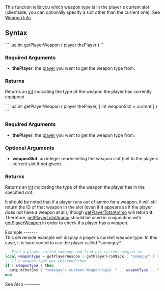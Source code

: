 This function tells you which weapon type is in the player's current slot (clientside, you can optionally specify a slot other than the current one). See [Weapon Info](/docs/weapon.md "wikilink")

Syntax
------

<section name="Server" class="server" show="true">
``` lua
int getPlayerWeapon ( player thePlayer )
```

### Required Arguments

-   **thePlayer**: the [player](/docs/player.md "wikilink") you want to get the weapon type from.

### Returns

Returns an [int](/docs/int.md "wikilink") indicating the type of the weapon the player has currently equipped.

</section>
<section name="Client" class="client" show="true">
``` lua
int getPlayerWeapon ( player thePlayer, [ int weaponSlot = current ] )
```

### Required Arguments

-   **thePlayer**: the [player](/docs/player.md "wikilink") you want to get the weapon type from.

### Optional Arguments

-   **weaponSlot**: an integer representing the weapon slot (set to the players current slot if not given).

### Returns

Returns an [int](/docs/int.md "wikilink") indicating the type of the weapon the player has in the specified slot.

It should be noted that if a player runs out of ammo for a weapon, it will still return the ID of that weapon in the slot (even if it appears as if the player does not have a weapon at all), though [getPlayerTotalAmmo](/docs/getPlayerTotalAmmo.md "wikilink") will return **0**. Therefore, [getPlayerTotalAmmo](/getPlayerTotalAmmo.md "wikilink") should be used in conjunction with [getPlayerWeapon](/getPlayerWeapon.md "wikilink") in order to check if a player has a weapon.

</section>
Example
-------

<section name="Example" class="server" show="true">
This serverside example will display a player's current weapon type. In this case, it is hard coded to use the player called *someguy*.

``` lua
-- Find a player called someguy and find his current weapon id.
local weaponType = getPlayerWeapon ( getPlayerFromNick ( "someguy" ) )
-- If a weapon type was returned then
if ( weaponType ) then
  outputChatBox ( "someguy's current Weapon-type: " .. weaponType .. "." ) -- Display the weapon type in the chat box
end
```

</section>
See Also
--------
